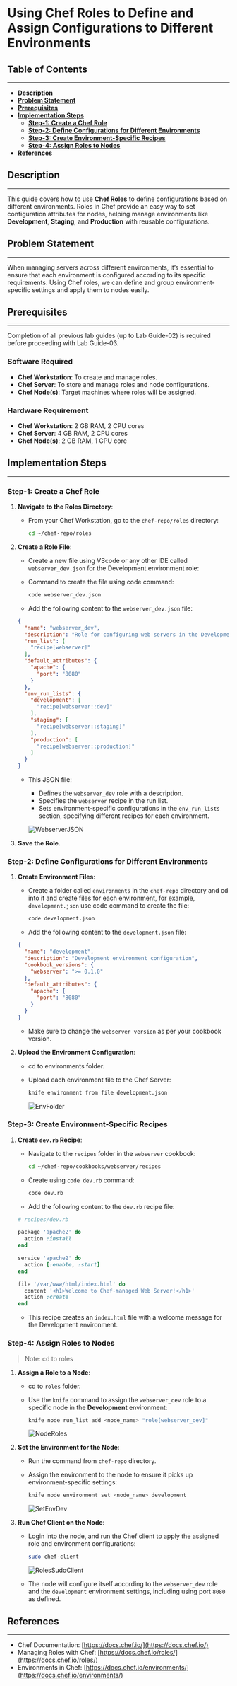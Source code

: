 # **Using Chef Roles to Define and Assign Configurations to Different Environments**

## **Table of Contents**
---
* [**Description**](#description)  
* [**Problem Statement**](#problem-statement)  
* [**Prerequisites**](#prerequisites)
* [**Implementation Steps**](#implementation-steps) 
  - [**Step-1: Create a Chef Role**](#step-1-create-a-chef-role) 
  - [**Step-2: Define Configurations for Different Environments**](#step-2-define-configurations-for-different-environments) 
  - [**Step-3: Create Environment-Specific Recipes**](#step-3-create-environment-specific-recipes) 
  - [**Step-4: Assign Roles to Nodes**](#step-4-assign-roles-to-nodes) 
* [**References**](#references)

## **Description**
---
This guide covers how to use **Chef Roles** to define configurations based on different environments. Roles in Chef provide an easy way to set configuration attributes for nodes, helping manage environments like **Development**, **Staging**, and **Production** with reusable configurations.

## **Problem Statement**
---
When managing servers across different environments, it’s essential to ensure that each environment is configured according to its specific requirements. Using Chef roles, we can define and group environment-specific settings and apply them to nodes easily.

## **Prerequisites**
---
Completion of all previous lab guides (up to Lab Guide-02) is required before proceeding with Lab Guide-03.

### **Software Required**
- **Chef Workstation**: To create and manage roles.
- **Chef Server**: To store and manage roles and node configurations.
- **Chef Node(s)**: Target machines where roles will be assigned.

### **Hardware Requirement**
- **Chef Workstation**: 2 GB RAM, 2 CPU cores
- **Chef Server**: 4 GB RAM, 2 CPU cores
- **Chef Node(s)**: 2 GB RAM, 1 CPU core

## **Implementation Steps**
---
### **Step-1: Create a Chef Role**

1. **Navigate to the Roles Directory**:
   - From your Chef Workstation, go to the `chef-repo/roles` directory:
     ```bash
     cd ~/chef-repo/roles
     ```

2. **Create a Role File**:
   - Create a new file using VScode or any other IDE called `webserver_dev.json` for the Development environment role:

   - Command to create the file using code command:

      ```bash
      code webserver_dev.json
      ```

    - Add the following content to the `webserver_dev.json` file:

     ```json
     {
       "name": "webserver_dev",
       "description": "Role for configuring web servers in the Development environment",
       "run_list": [
         "recipe[webserver]"
       ],
       "default_attributes": {
         "apache": {
           "port": "8080"
         }
       },
       "env_run_lists": {
         "development": [
           "recipe[webserver::dev]"
         ],
         "staging": [
           "recipe[webserver::staging]"
         ],
         "production": [
           "recipe[webserver::production]"
         ]
       }
     }
     ```

   - This JSON file:
     - Defines the `webserver_dev` role with a description.
     - Specifies the `webserver` recipe in the run list.
     - Sets environment-specific configurations in the `env_run_lists` section, specifying different recipes for each environment.

     ![WebserverJSON](images/Webserver%20Json.png)

3. **Save the Role**.

### **Step-2: Define Configurations for Different Environments**

1. **Create Environment Files**:
   - Create a folder called `environments` in the `chef-repo` directory and cd into it and create files for each environment, for example, `development.json` use code command to create the file:

     ```bash
     code development.json
     ```

    - Add the following content to the `development.json` file:
   
     ```json
     {
       "name": "development",
       "description": "Development environment configuration",
       "cookbook_versions": {
         "webserver": ">= 0.1.0"
       },
       "default_attributes": {
         "apache": {
           "port": "8080"
         }
       }
     }
     ```

     - Make sure to change the `webserver version` as per your cookbook version.

2. **Upload the Environment Configuration**:

   - cd to environments folder.

   - Upload each environment file to the Chef Server:

     ```bash
     knife environment from file development.json
     ```

     ![EnvFolder](images/Env%20Folder.png)

### **Step-3: Create Environment-Specific Recipes**

1. **Create `dev.rb` Recipe**:
   - Navigate to the `recipes` folder in the `webserver` cookbook:

     ```bash
     cd ~/chef-repo/cookbooks/webserver/recipes
     ```

   - Create using `code dev.rb` command:

     ```bash
     code dev.rb
     ```  

   - Add the following content to the `dev.rb` recipe file:

    ```ruby
    # recipes/dev.rb
 
    package 'apache2' do
      action :install
    end
 
    service 'apache2' do
      action [:enable, :start]
    end
 
    file '/var/www/html/index.html' do
      content '<h1>Welcome to Chef-managed Web Server!</h1>'
      action :create
    end
    ```

   - This recipe creates an `index.html` file with a welcome message for the Development environment.

### **Step-4: Assign Roles to Nodes**

> Note: cd to roles


1. **Assign a Role to a Node**:

   - cd to `roles` folder.
   - Use the `knife` command to assign the `webserver_dev` role to a specific node in the **Development** environment:
     ```bash
     knife node run_list add <node_name> "role[webserver_dev]"
     ```

     ![NodeRoles](images/Node%20Roles.png)

2. **Set the Environment for the Node**:

   - Run the command from `chef-repo` directory.
   - Assign the environment to the node to ensure it picks up environment-specific settings:
     ```bash
     knife node environment set <node_name> development
     ```

     ![SetEnvDev](images/EnvSetDev.png)

3. **Run Chef Client on the Node**:
   - Login into the node, and run the Chef client to apply the assigned role and environment configurations:
     ```bash
     sudo chef-client
     ```

     ![RolesSudoClient](images/Roles%20Sudo-client.png)


   - The node will configure itself according to the `webserver_dev` role and the `development` environment settings, including using port `8080` as defined.

## **References**
---
- Chef Documentation: [https://docs.chef.io/](https://docs.chef.io/)
- Managing Roles with Chef: [https://docs.chef.io/roles/](https://docs.chef.io/roles/)
- Environments in Chef: [https://docs.chef.io/environments/](https://docs.chef.io/environments/)
